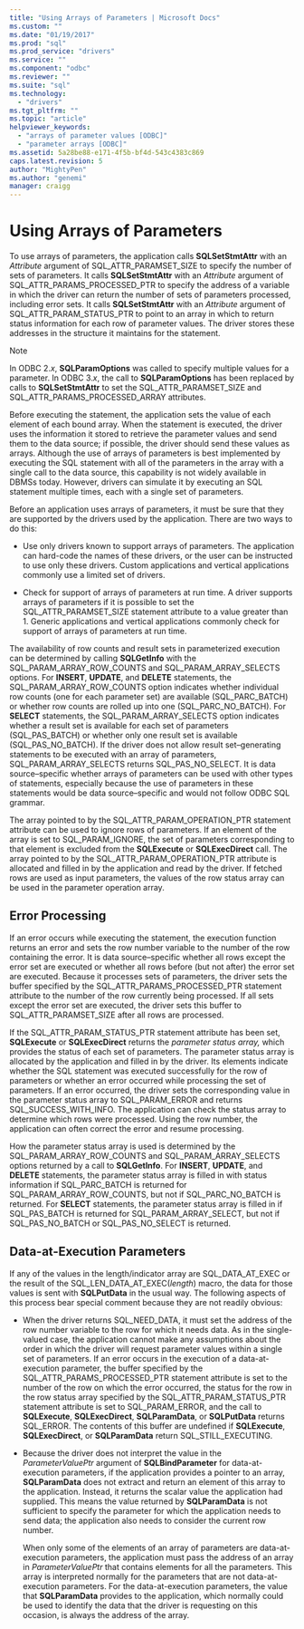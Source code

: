 ```yaml
---
title: "Using Arrays of Parameters | Microsoft Docs"
ms.custom: ""
ms.date: "01/19/2017"
ms.prod: "sql"
ms.prod_service: "drivers"
ms.service: ""
ms.component: "odbc"
ms.reviewer: ""
ms.suite: "sql"
ms.technology: 
  - "drivers"
ms.tgt_pltfrm: ""
ms.topic: "article"
helpviewer_keywords: 
  - "arrays of parameter values [ODBC]"
  - "parameter arrays [ODBC]"
ms.assetid: 5a28be88-e171-4f5b-bf4d-543c4383c869
caps.latest.revision: 5
author: "MightyPen"
ms.author: "genemi"
manager: craigg
---
```

# Using Arrays of Parameters
To use arrays of parameters, the application calls **SQLSetStmtAttr** with an *Attribute* argument of SQL_ATTR_PARAMSET_SIZE to specify the number of sets of parameters. It calls **SQLSetStmtAttr** with an *Attribute* argument of SQL_ATTR_PARAMS_PROCESSED_PTR to specify the address of a variable in which the driver can return the number of sets of parameters processed, including error sets. It calls **SQLSetStmtAttr** with an *Attribute* argument of SQL_ATTR_PARAM_STATUS_PTR to point to an array in which to return status information for each row of parameter values. The driver stores these addresses in the structure it maintains for the statement.  
  
> [!NOTE]  
>  In ODBC 2.*x*, **SQLParamOptions** was called to specify multiple values for a parameter. In ODBC 3.*x*, the call to **SQLParamOptions** has been replaced by calls to **SQLSetStmtAttr** to set the SQL_ATTR_PARAMSET_SIZE and SQL_ATTR_PARAMS_PROCESSED_ARRAY attributes.  
  
 Before executing the statement, the application sets the value of each element of each bound array. When the statement is executed, the driver uses the information it stored to retrieve the parameter values and send them to the data source; if possible, the driver should send these values as arrays. Although the use of arrays of parameters is best implemented by executing the SQL statement with all of the parameters in the array with a single call to the data source, this capability is not widely available in DBMSs today. However, drivers can simulate it by executing an SQL statement multiple times, each with a single set of parameters.  
  
 Before an application uses arrays of parameters, it must be sure that they are supported by the drivers used by the application. There are two ways to do this:  
  
-   Use only drivers known to support arrays of parameters. The application can hard-code the names of these drivers, or the user can be instructed to use only these drivers. Custom applications and vertical applications commonly use a limited set of drivers.  
  
-   Check for support of arrays of parameters at run time. A driver supports arrays of parameters if it is possible to set the SQL_ATTR_PARAMSET_SIZE statement attribute to a value greater than 1. Generic applications and vertical applications commonly check for support of arrays of parameters at run time.  
  
 The availability of row counts and result sets in parameterized execution can be determined by calling **SQLGetInfo** with the SQL_PARAM_ARRAY_ROW_COUNTS and SQL_PARAM_ARRAY_SELECTS options. For **INSERT**, **UPDATE**, and **DELETE** statements, the SQL_PARAM_ARRAY_ROW_COUNTS option indicates whether individual row counts (one for each parameter set) are available (SQL_PARC_BATCH) or whether row counts are rolled up into one (SQL_PARC_NO_BATCH). For **SELECT** statements, the SQL_PARAM_ARRAY_SELECTS option indicates whether a result set is available for each set of parameters (SQL_PAS_BATCH) or whether only one result set is available (SQL_PAS_NO_BATCH). If the driver does not allow result set–generating statements to be executed with an array of parameters, SQL_PARAM_ARRAY_SELECTS returns SQL_PAS_NO_SELECT. It is data source–specific whether arrays of parameters can be used with other types of statements, especially because the use of parameters in these statements would be data source–specific and would not follow ODBC SQL grammar.  
  
 The array pointed to by the SQL_ATTR_PARAM_OPERATION_PTR statement attribute can be used to ignore rows of parameters. If an element of the array is set to SQL_PARAM_IGNORE, the set of parameters corresponding to that element is excluded from the **SQLExecute** or **SQLExecDirect** call. The array pointed to by the SQL_ATTR_PARAM_OPERATION_PTR attribute is allocated and filled in by the application and read by the driver. If fetched rows are used as input parameters, the values of the row status array can be used in the parameter operation array.  
  
## Error Processing  
 If an error occurs while executing the statement, the execution function returns an error and sets the row number variable to the number of the row containing the error. It is data source–specific whether all rows except the error set are executed or whether all rows before (but not after) the error set are executed. Because it processes sets of parameters, the driver sets the buffer specified by the SQL_ATTR_PARAMS_PROCESSED_PTR statement attribute to the number of the row currently being processed. If all sets except the error set are executed, the driver sets this buffer to SQL_ATTR_PARAMSET_SIZE after all rows are processed.  
  
 If the SQL_ATTR_PARAM_STATUS_PTR statement attribute has been set, **SQLExecute** or **SQLExecDirect** returns the *parameter status array,* which provides the status of each set of parameters. The parameter status array is allocated by the application and filled in by the driver. Its elements indicate whether the SQL statement was executed successfully for the row of parameters or whether an error occurred while processing the set of parameters. If an error occurred, the driver sets the corresponding value in the parameter status array to SQL_PARAM_ERROR and returns SQL_SUCCESS_WITH_INFO. The application can check the status array to determine which rows were processed. Using the row number, the application can often correct the error and resume processing.  
  
 How the parameter status array is used is determined by the SQL_PARAM_ARRAY_ROW_COUNTS and SQL_PARAM_ARRAY_SELECTS options returned by a call to **SQLGetInfo**. For **INSERT**, **UPDATE**, and **DELETE** statements, the parameter status array is filled in with status information if SQL_PARC_BATCH is returned for SQL_PARAM_ARRAY_ROW_COUNTS, but not if SQL_PARC_NO_BATCH is returned. For **SELECT** statements, the parameter status array is filled in if SQL_PAS_BATCH is returned for SQL_PARAM_ARRAY_SELECT, but not if SQL_PAS_NO_BATCH or SQL_PAS_NO_SELECT is returned.  
  
## Data-at-Execution Parameters  
 If any of the values in the length/indicator array are SQL_DATA_AT_EXEC or the result of the SQL_LEN_DATA_AT_EXEC(*length*) macro, the data for those values is sent with **SQLPutData** in the usual way. The following aspects of this process bear special comment because they are not readily obvious:  
  
-   When the driver returns SQL_NEED_DATA, it must set the address of the row number variable to the row for which it needs data. As in the single-valued case, the application cannot make any assumptions about the order in which the driver will request parameter values within a single set of parameters. If an error occurs in the execution of a data-at-execution parameter, the buffer specified by the SQL_ATTR_PARAMS_PROCESSED_PTR statement attribute is set to the number of the row on which the error occurred, the status for the row in the row status array specified by the SQL_ATTR_PARAM_STATUS_PTR statement attribute is set to SQL_PARAM_ERROR, and the call to **SQLExecute**, **SQLExecDirect**, **SQLParamData**, or **SQLPutData** returns SQL_ERROR. The contents of this buffer are undefined if **SQLExecute**, **SQLExecDirect**, or **SQLParamData** return SQL_STILL_EXECUTING.  
  
-   Because the driver does not interpret the value in the *ParameterValuePtr* argument of **SQLBindParameter** for data-at-execution parameters, if the application provides a pointer to an array, **SQLParamData** does not extract and return an element of this array to the application. Instead, it returns the scalar value the application had supplied. This means the value returned by **SQLParamData** is not sufficient to specify the parameter for which the application needs to send data; the application also needs to consider the current row number.  
  
     When only some of the elements of an array of parameters are data-at-execution parameters, the application must pass the address of an array in *ParameterValuePtr* that contains elements for all the parameters. This array is interpreted normally for the parameters that are not data-at-execution parameters. For the data-at-execution parameters, the value that **SQLParamData** provides to the application, which normally could be used to identify the data that the driver is requesting on this occasion, is always the address of the array.
